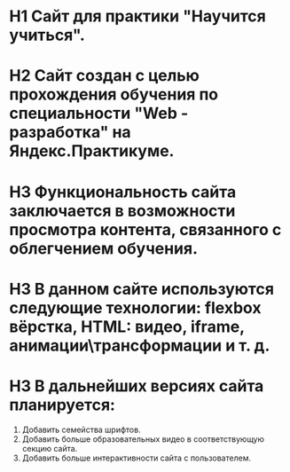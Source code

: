 # H1 Сайт для практики "Научится учиться".  
# H2 Сайт создан с целью прохождения обучения по специальности "Web - разработка" на Яндекс.Практикуме.  
# H3 Функциональность сайта заключается в возможности просмотра контента, связанного с облегчением обучения.  
# H3 В данном сайте используются следующие технологии: flexbox вёрстка, HTML: видео, iframe, анимации\трансформации и т. д.  
# H3 В дальнейших версиях сайта планируется:  
1. Добавить семейства шрифтов.
2. Добавить больше образовательных видео в соответствующую секцию сайта.
3. Добавить больше интерактивности сайта с пользователем.
